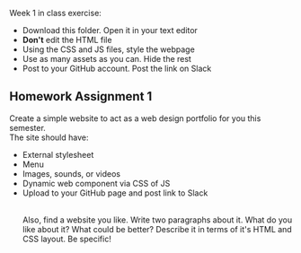 
Week 1 in class exercise:
<ul>
<li>Download this folder. Open it in your text editor </li>
<li><strong>Don't</strong> edit the HTML file </li>
<li>Using the CSS and JS files, style the webpage </li>
<li>Use as many assets as you can. Hide the rest </li>
<li>Post to your GitHub account. Post the link on Slack </li>
</ul>

<h2>Homework Assignment 1</h2>
Create a simple website to act as a web design portfolio for you this semester. <br/>
The site should have:
<ul>
<li>External stylesheet</li>
<li>Menu</li>
<li>Images, sounds, or videos</li>
<li>Dynamic web component via CSS of JS</li>
<li>Upload to your GitHub page and post link to Slack</li> <br/>

Also, find a website you like. Write two paragraphs about it. What do you like about it? What could be better? Describe it in terms of it's HTML and CSS layout. Be specific!

